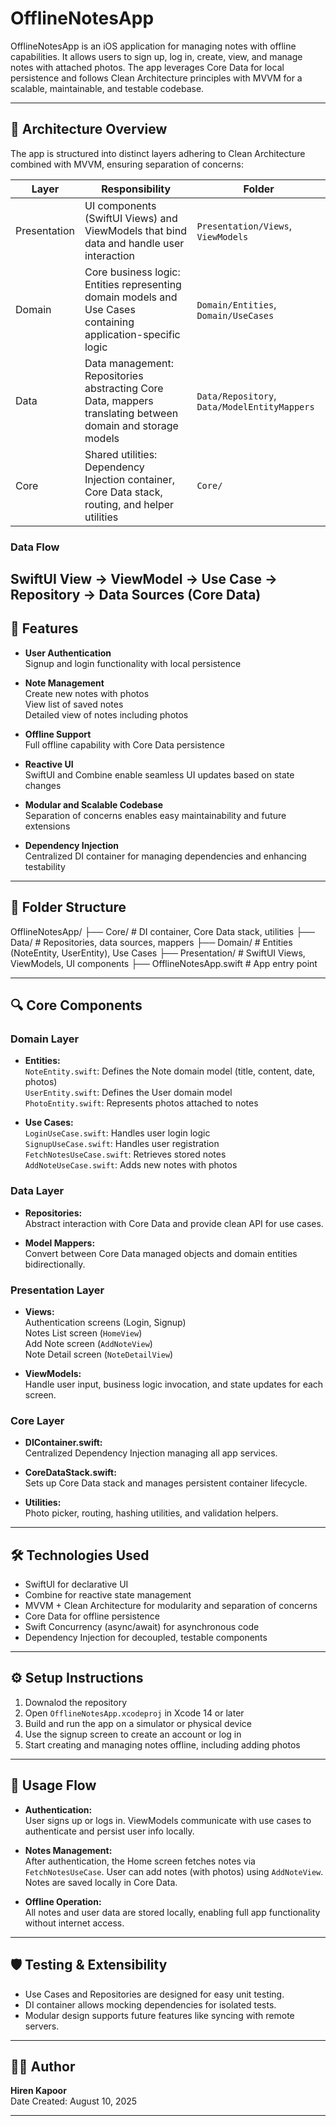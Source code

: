 # OfflineNotesApp

OfflineNotesApp is an iOS application for managing notes with offline capabilities. It allows users to sign up, log in, create, view, and manage notes with attached photos. The app leverages Core Data for local persistence and follows Clean Architecture principles with MVVM for a scalable, maintainable, and testable codebase.

---

## 🧱 Architecture Overview

The app is structured into distinct layers adhering to Clean Architecture combined with MVVM, ensuring separation of concerns:

| Layer         | Responsibility                                                      | Folder                     |
|---------------|-------------------------------------------------------------------|----------------------------|
| Presentation  | UI components (SwiftUI Views) and ViewModels that bind data and handle user interaction | `Presentation/Views`, `ViewModels` |
| Domain        | Core business logic: Entities representing domain models and Use Cases containing application-specific logic | `Domain/Entities`, `Domain/UseCases` |
| Data          | Data management: Repositories abstracting Core Data, mappers translating between domain and storage models | `Data/Repository`, `Data/ModelEntityMappers` |
| Core          | Shared utilities: Dependency Injection container, Core Data stack, routing, and helper utilities | `Core/`                    |

### Data Flow
SwiftUI View → ViewModel → Use Case → Repository → Data Sources (Core Data)
---

## 🚀 Features

- **User Authentication**  
  Signup and login functionality with local persistence

- **Note Management**  
  Create new notes with photos  
  View list of saved notes  
  Detailed view of notes including photos

- **Offline Support**  
  Full offline capability with Core Data persistence

- **Reactive UI**  
  SwiftUI and Combine enable seamless UI updates based on state changes

- **Modular and Scalable Codebase**  
  Separation of concerns enables easy maintainability and future extensions

- **Dependency Injection**  
  Centralized DI container for managing dependencies and enhancing testability

---

## 📁 Folder Structure

OfflineNotesApp/
├── Core/ # DI container, Core Data stack, utilities
├── Data/ # Repositories, data sources, mappers
├── Domain/ # Entities (NoteEntity, UserEntity), Use Cases
├── Presentation/ # SwiftUI Views, ViewModels, UI components
├── OfflineNotesApp.swift # App entry point

---

## 🔍 Core Components

### Domain Layer
- **Entities:**  
  `NoteEntity.swift`: Defines the Note domain model (title, content, date, photos)  
  `UserEntity.swift`: Defines the User domain model  
  `PhotoEntity.swift`: Represents photos attached to notes

- **Use Cases:**  
  `LoginUseCase.swift`: Handles user login logic  
  `SignupUseCase.swift`: Handles user registration  
  `FetchNotesUseCase.swift`: Retrieves stored notes  
  `AddNoteUseCase.swift`: Adds new notes with photos

### Data Layer
- **Repositories:**  
  Abstract interaction with Core Data and provide clean API for use cases.

- **Model Mappers:**  
  Convert between Core Data managed objects and domain entities bidirectionally.

### Presentation Layer
- **Views:**  
  Authentication screens (Login, Signup)  
  Notes List screen (`HomeView`)  
  Add Note screen (`AddNoteView`)  
  Note Detail screen (`NoteDetailView`)

- **ViewModels:**  
  Handle user input, business logic invocation, and state updates for each screen.

### Core Layer
- **DIContainer.swift:**  
  Centralized Dependency Injection managing all app services.

- **CoreDataStack.swift:**  
  Sets up Core Data stack and manages persistent container lifecycle.

- **Utilities:**  
  Photo picker, routing, hashing utilities, and validation helpers.

---

## 🛠 Technologies Used

- SwiftUI for declarative UI  
- Combine for reactive state management  
- MVVM + Clean Architecture for modularity and separation of concerns  
- Core Data for offline persistence  
- Swift Concurrency (async/await) for asynchronous code  
- Dependency Injection for decoupled, testable components  

---

## ⚙️ Setup Instructions

1. Downalod the repository  
2. Open `OfflineNotesApp.xcodeproj` in Xcode 14 or later  
3. Build and run the app on a simulator or physical device  
4. Use the signup screen to create an account or log in  
5. Start creating and managing notes offline, including adding photos  

---

## 📝 Usage Flow

- **Authentication:**  
  User signs up or logs in. ViewModels communicate with use cases to authenticate and persist user info locally.

- **Notes Management:**  
  After authentication, the Home screen fetches notes via `FetchNotesUseCase`. User can add notes (with photos) using `AddNoteView`. Notes are saved locally in Core Data.

- **Offline Operation:**  
  All notes and user data are stored locally, enabling full app functionality without internet access.

---

## 🛡 Testing & Extensibility

- Use Cases and Repositories are designed for easy unit testing.  
- DI container allows mocking dependencies for isolated tests.  
- Modular design supports future features like syncing with remote servers.

---

## 👨‍💻 Author

**Hiren Kapoor**  
Date Created: August 10, 2025

---

